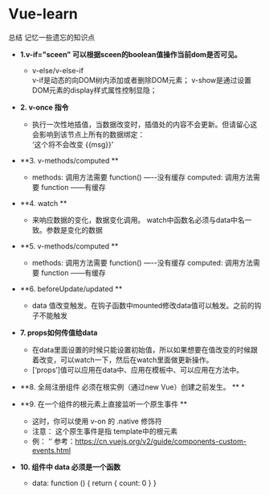 # Vue-learn
总结 记忆一些遗忘的知识点

* **1.v-if="sceen"    可以根据sceen的boolean值操作当前dom是否可见。**
  * v-else/v-else-if    
    v-if是动态的向DOM树内添加或者删除DOM元素； 
    v-show是通过设置DOM元素的display样式属性控制显隐； 
  
* **2. v-once 指令**
  * 执行一次性地插值，当数据改变时，插值处的内容不会更新。但请留心这会影响到该节点上所有的数据绑定：      
    ‘<span v-once>这个将不会改变 {{msg}}</span>’

* **3. v-methods/computed **
  * methods: 调用方法需要 function()   —--没有缓存
    computed: 调用方法需要 function    ——有缓存

* **4. watch **
  * 来响应数据的变化，数据变化调用。 watch中函数名必须与data中名一致。参数是变化的数据

* **5. v-methods/computed **
  * methods: 调用方法需要 function()   —--没有缓存
    computed: 调用方法需要 function    ——有缓存

* **6. beforeUpdate/updated **
  * data 值改变触发。在钩子函数中mounted修改data值可以触发。之前的钩子不能触发

* **7. props如何传值给data**
  * 在data里面设置的时候只能设置初始值，所以如果想要在值改变的时候跟着改变，可以watch一下，然后在watch里面做更新操作。
  * [‘props’]值可以应用在data中、应用在模板中、可以应用在方法中。

* **8. 全局注册组件 必须在根实例（通过new Vue）创建之前发生。 **
  *

* **9. 在一个组件的根元素上直接监听一个原生事件 **
  * 这时，你可以使用 v-on 的 .native 修饰符
  * 注意： 这个原生事件是指 template中的根元素
  * 例： ‘<base-input v-on:focus.native="onFocus"></base-input>’ 参考：https://cn.vuejs.org/v2/guide/components-custom-events.html

* **10. 组件中 data 必须是一个函数**
  * data: function () {
        return {
            count: 0
        }
    }
  

